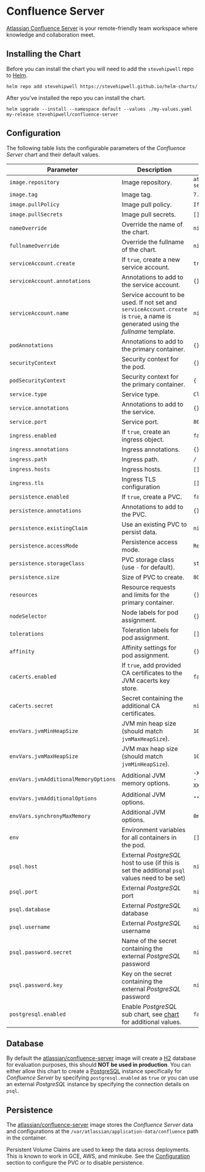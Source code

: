 # Confluence Server

[Atlassian Confluence Server](https://www.atlassian.com/software/confluence) is your remote-friendly team workspace where knowledge and collaboration meet.

## Installing the Chart

Before you can install the chart you will need to add the `stevehipwell` repo to [Helm](https://helm.sh/).

```shell
helm repo add stevehipwell https://stevehipwell.github.io/helm-charts/
```

After you've installed the repo you can install the chart.

```shell
helm upgrade --install --namespace default --values ./my-values.yaml my-release stevehipwell/confluence-server
```

## Configuration

The following table lists the configurable parameters of the _Confluence Server_ chart and their default values.

| Parameter                            | Description                                                                                                                      | Default                                                 |
| ------------------------------------ | -------------------------------------------------------------------------------------------------------------------------------- | ------------------------------------------------------- |
| `image.repository`                   | Image repository.                                                                                                                | `atlassian/confluence-server`                           |
| `image.tag`                          | Image tag.                                                                                                                       | `7.7.4`                                                 |
| `image.pullPolicy`                   | Image pull policy.                                                                                                               | `IfNotPresent`                                          |
| `image.pullSecrets`                  | Image pull secrets.                                                                                                              | `[]`                                                    |
| `nameOverride`                       | Override the name of the chart.                                                                                                  | `nil`                                                   |
| `fullnameOverride`                   | Override the fullname of the chart.                                                                                              | `nil`                                                   |
| `serviceAccount.create`              | If `true`, create a new service account.                                                                                         | `true`                                                  |
| `serviceAccount.annotations`         | Annotations to add to the service account.                                                                                       | `{}`                                                    |
| `serviceAccount.name`                | Service account to be used. If not set and `serviceAccount.create` is `true`, a name is generated using the _fullname_ template. | `nil`                                                   |
| `podAnnotations`                     | Annotations to add to the primary container.                                                                                     | `{}`                                                    |
| `securityContext`                    | Security context for the pod.                                                                                                    | `{}`                                                    |
| `podSecurityContext`                 | Security context for the primary container.                                                                                      | `{ fsGroup: 2002 }`                                     |
| `service.type`                       | Service type.                                                                                                                    | `ClusterIP`                                             |
| `service.annotations`                | Annotations to add to the service.                                                                                               | `{}`                                                    |
| `service.port`                       | Service port.                                                                                                                    | `8090`                                                  |
| `ingress.enabled`                    | If `true`, create an ingress object.                                                                                             | `false`                                                 |
| `ingress.annotations`                | Ingress annotations.                                                                                                             | `{}`                                                    |
| `ingress.path`                       | Ingress path.                                                                                                                    | `/`                                                     |
| `ingress.hosts`                      | Ingress hosts.                                                                                                                   | `[]`                                                    |
| `ingress.tls`                        | Ingress TLS configuration                                                                                                        | `[]`                                                    |
| `persistence.enabled`                | If `true`, create a PVC.                                                                                                         | `false`                                                 |
| `persistence.annotations`            | Annotations to add to the PVC.                                                                                                   | `{}`                                                    |
| `persistence.existingClaim`          | Use an existing PVC to persist data.                                                                                             | `nil`                                                   |
| `persistence.accessMode`             | Persistence access mode.                                                                                                         | `ReadWriteOnce`                                         |
| `persistence.storageClass`           | PVC storage class (use `-` for default).                                                                                         | `standard`                                              |
| `persistence.size`                   | Size of PVC to create.                                                                                                           | `8Gi`                                                   |
| `resources`                          | Resource requests and limits for the primary container.                                                                          | `{}`                                                    |
| `nodeSelector`                       | Node labels for pod assignment.                                                                                                  | `{}`                                                    |
| `tolerations`                        | Toleration labels for pod assignment.                                                                                            | `[]`                                                    |
| `affinity`                           | Affinity settings for pod assignment.                                                                                            | `{}`                                                    |
| `caCerts.enabled`                    | If `true`, add provided CA certificates to the JVM cacerts key store.                                                            | `false`                                                 |
| `caCerts.secret`                     | Secret containing the additional CA certificates.                                                                                | `nil`                                                   |
| `envVars.jvmMinHeapSize`             | JVM min heap size (should match `jvmMaxHeapSize`).                                                                               | `1024m`                                                 |
| `envVars.jvmMaxHeapSize`             | JVM max heap size (should match `jvmMinHeapSize`).                                                                               | `1024m`                                                 |
| `envVars.jvmAdditionalMemoryOptions` | Additional JVM memory options.                                                                                                   | `-XX:MaxMetaspaceSize=512m -XX:MaxDirectMemorySize=10m` |
| `envVars.jvmAdditionalOptions`       | Additional JVM options.                                                                                                          | `""`                                                    |
| `envVars.synchronyMaxMemory`         | Additional JVM options.                                                                                                          | `0m`                                                    |
| `env`                                | Environment variables for all containers in the pod.                                                                             | `[]`                                                    |
| `psql.host`                          | External _PostgreSQL_ host to use (if this is set the additional `psql` values need to be set)                                   | `nil`                                                   |
| `psql.port`                          | External _PostgreSQL_ port                                                                                                       | `nil`                                                   |
| `psql.database`                      | External _PostgreSQL_ database                                                                                                   | `nil`                                                   |
| `psql.username`                      | External _PostgreSQL_ username                                                                                                   | `nil`                                                   |
| `psql.password.secret`               | Name of the secret containing the external _PostgreSQL_ password                                                                 | `nil`                                                   |
| `psql.password.key`                  | Key on the secret containing the external _PostgreSQL_ password                                                                  | `nil`                                                   |
| `postgresql.enabled`                 | Enable _PostgreSQL_ sub chart, see [chart](https://hub.helm.sh/charts/bitnami/postgresql/4.2.2) for additional values.           | `false`                                                 |

## Database

By default the [atlassian/confluence-server](https://hub.docker.com/r/atlassian/confluence-server/) image will create a [H2](https://www.h2database.com/html/main.html) database for evaluation purposes, this should **NOT be used in production**. You can either allow this chart to create a [PostgreSQL](https://hub.docker.com/_/postgres) instance specifically for _Confluence Server_ by specifying `postgresql.enabled` as `true` or you can use an external _PostgreSQL_ instance by specifying the connection details on `psql`.

## Persistence

The [atlassian/confluence-server](https://hub.docker.com/r/atlassian/confluence-server/) image stores the _Confluence Server_ data and configurations at the `/var/atlassian/application-data/confluence` path in the container.

Persistent Volume Claims are used to keep the data across deployments. This is known to work in GCE, AWS, and minikube.
See the [Configuration](#configuration) section to configure the PVC or to disable persistence.
